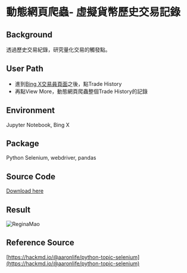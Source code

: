 # 動態網頁爬蟲- 虛擬貨幣歷史交易記錄 

## Background
透過歷史交易紀錄，研究量化交易的觸發點。

## User Path
* 進到[Bing X交易員頁面](https://bingx.com/en-us/CopyTrading/1089994181377658881/?apiIdentity=1152863604719226888&rankStatisticDays=30&list_id=all&from=4&type=)之後，點Trade History
* 再點View More，動態網頁爬蟲整個Trade History的記錄

## Environment
Jupyter Notebook, Bing X

## Package
Python Selenium, webdriver, pandas

## Source Code
[Download here](https://github.com/reginamao/pythonwebcrawler/blob/main/Bing%20X_Trade%20History%20by%20Selenium.ipynb)

## Result
![ReginaMao](https://imgur.com/aaxVuem.png "Tradehistory")

## Reference Source
[https://hackmd.io/@aaronlife/python-topic-selenium](https://hackmd.io/@aaronlife/python-topic-selenium)
